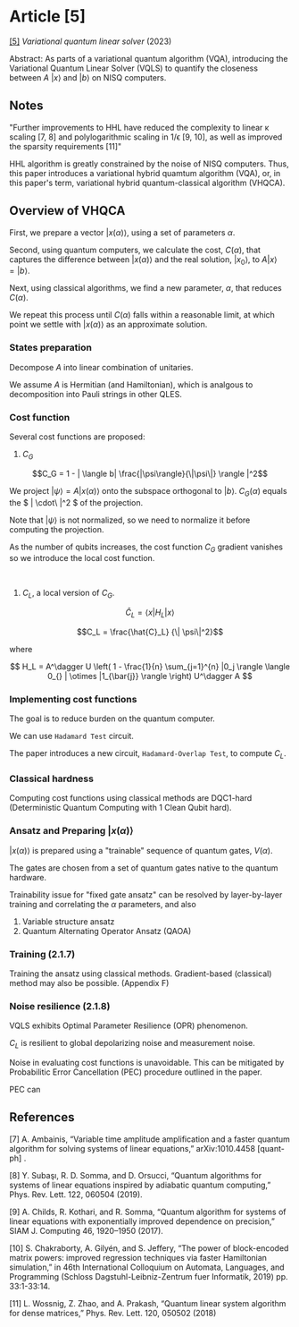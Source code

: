 # Article [5]

[[5]](https://github.com/Weidsn/Quantum_Computing_Collaboration/blob/main/Variational%20quantum%20linear%20solver.pdf) *Variational quantum linear solver* (2023)

Abstract: As parts of a variational quantum algorithm (VQA), introducing the Variational Quantum Linear Solver (VQLS) to quantify the closeness between $A$ $|x\rangle$ and $|b\rangle$ on NISQ computers.

## Notes

"Further improvements to HHL have reduced the complexity to linear κ scaling [7, 8] and polylogarithmic scaling in 1/ϵ [9, 10], as well as improved the sparsity requirements [11]"

HHL algorithm is greatly constrained by the noise of NISQ computers.
Thus, this paper introduces a variational hybrid quamtum algorithm (VQA), or, in this paper's term, variational hybrid quantum-classical algorithm (VHQCA).

## Overview of VHQCA

First, we prepare a vector $|x(\alpha)\rangle$, using a set of parameters $\alpha$.

Second, using quantum computers, we calculate the cost, $C(\alpha)$, that captures the difference between $| x(\alpha) \rangle$ and the real solution, $|x_0\rangle$, to $A {|x\rangle} = {|b\rangle}$.

Next, using classical algorithms, we find a new parameter, $\alpha$, that reduces $C(\alpha)$.

We repeat this process until $C(\alpha)$ falls within a reasonable limit, at which point we settle with $|x(\alpha)\rangle$ as an approximate solution.

### States preparation

Decompose $A$ into linear combination of unitaries.

We assume $A$ is Hermitian (and Hamiltonian), which is analgous to decomposition into Pauli strings in other QLES.

### Cost function

Several cost functions are proposed:

1. $C_G$

$$C_G = 1 - | \langle b| \frac{|\psi\rangle}{\|\psi\|} \rangle |^2$$

We project $|\psi\rangle = A |x(\alpha)\rangle$ onto the subspace orthogonal to $|b\rangle$.
$C_G(\alpha)$ equals the $ \| \cdot\ |^2 $ of the projection.

Note that $|\psi\rangle$ is not normalized, so we need to normalize it before computing the projection.

As the number of qubits increases, the cost function $C_G$ gradient vanishes so we introduce the local cost function.

<br>

1. $C_L$, a local version of $C_G$.

$$ \hat{C}_L = \langle x | H_L | x \rangle $$

$$C_L = \frac{\hat{C}_L} {\| \psi\|^2}$$

where

$$ H_L = A^\dagger U \left( 1 - \frac{1}{n} \sum_{j=1}^{n} |0_j \rangle \langle 0_{} | \otimes |1_{\bar{j}} \rangle \right) U^\dagger A $$

### Implementing cost functions

The goal is to reduce burden on the quantum computer.

We can use `Hadamard Test` circuit.

The paper introduces a new circuit, `Hadamard-Overlap Test`, to compute $C_L$.

### Classical hardness

Computing cost functions using classical methods are DQC1-hard (Deterministic Quantum Computing with 1 Clean Qubit hard).

### Ansatz and Preparing $|x(\alpha)\rangle$

$|x(\alpha)\rangle$ is prepared using a "trainable" sequence of quantum gates, $V(\alpha)$.

The gates are chosen from a set of quantum gates native to the quantum hardware.

Trainability issue for "fixed gate ansatz" can be resolved by layer-by-layer training and correlating the $\alpha$ parameters, and also

1. Variable structure ansatz
2. Quantum Alternating Operator Ansatz (QAOA)

### Training (2.1.7)

Training the ansatz using classical methods. Gradient-based (classical) method may also be possible.
 (Appendix F)

### Noise resilience (2.1.8)

VQLS exhibits Optimal Parameter Resilience (OPR) phenomenon.

$C_L$ is resilient to global depolarizing noise and measurement noise.

Noise in evaluating cost functions is unavoidable. This can be mitigated by Probabilitic Error Cancellation (PEC) procedure outlined in the paper.

PEC can

## References

[7] A. Ambainis, “Variable time amplitude amplification and a faster quantum algorithm for solving
systems of linear equations,” arXiv:1010.4458
[quant-ph] .

[8] Y. Subaşı, R. D. Somma, and D. Orsucci, “Quantum algorithms for systems of linear equations inspired by adiabatic quantum computing,” Phys.
Rev. Lett. 122, 060504 (2019).

[9] A. Childs, R. Kothari, and R. Somma, “Quantum algorithm for systems of linear equations
with exponentially improved dependence on precision,” SIAM J. Computing 46, 1920–1950
(2017).

[10] S. Chakraborty, A. Gilyén, and S. Jeffery,
“The power of block-encoded matrix powers: improved regression techniques via faster Hamiltonian simulation,” in 46th International Colloquium on Automata, Languages, and Programming (Schloss Dagstuhl-Leibniz-Zentrum fuer Informatik, 2019) pp. 33:1-33:14.

[11] L. Wossnig, Z. Zhao, and A. Prakash, “Quantum linear system algorithm for dense matrices,”
Phys. Rev. Lett. 120, 050502 (2018)
